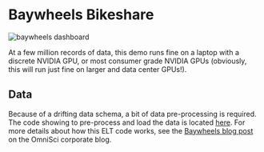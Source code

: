 # Baywheels Bikeshare

![baywheels dashboard](https://github.com/omnisci/community_datasets/blob/master/baywheels/dashboard_img/baywheels_dashboard.png)

At a few million records of data, this demo runs fine on a laptop with a discrete NVIDIA GPU, or most consumer grade NVIDIA GPUs (obviously, this will run just fine on larger and data center GPUs!).

## Data

Because of a drifting data schema, a bit of data pre-processing is required. The code showing to pre-process and load the data is located [here](https://github.com/omnisci/community_datasets/blob/master/baywheels/omnisci_ddl/baywheels_tripdata.sql). For more details about how this ELT code works, see the [Baywheels blog post](https://www.omnisci.com/blog/accelerated-extract-load-transform-data-pipelines2) on the OmniSci corporate blog.
